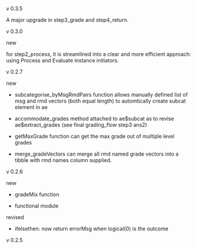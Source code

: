 v 0.3.5

A major upgrade in step3_grade and step4_return.

v 0.3.0

new 

for step2_process, it is streamlined into a clear and more efficient approach: using Process and Evaluate instance initiators.

v 0.2.7

new

* subcategorise_byMsgRmdPairs function allows manually defined list of msg and rmd vectors (both equal length) to automtically create subcat element in ae 

* accommodate_grades method attached to ae\$subcat as to revise ae\$extract_grades (see final grading_flow step3 ans2)

* getMaxGrade function can get the max grade out of multiple level grades

* merge_gradeVectors can merge all rmd named grade vectors into a tibble with rmd names column supplied.

v 0.2.6

new
* gradeMix function 

* functional module

revised
* ifelsethen: now return errorMsg when logical(0) is the outcome

v 0.2.5
